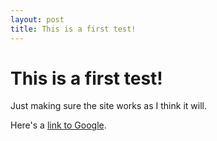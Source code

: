 ```yaml
---
layout: post
title: This is a first test!
---
```

This is a first test!
=====================

Just making sure the site works as I think it will.

Here's a [link to Google](http://www.google.com).

